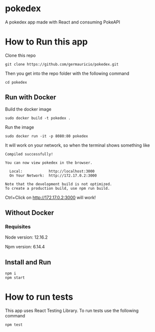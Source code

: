# pokedex
A pokedex app made with React and consuming PokeAPI

# How to Run this app

Clone this repo
```
git clone https://github.com/germauricio/pokedex.git
```
Then you get into the repo folder with the following command
```
cd pokedex
```

## Run with Docker

Build the docker image 
```
sudo docker build -t pokedex .
```

Run the image
```
sudo docker run -it -p 8080:80 pokedex 
```

It will work on your network, so when the terminal shows something like
```
Compiled successfully!

You can now view pokedex in the browser.

  Local:            http://localhost:3000
  On Your Network:  http://172.17.0.2:3000

Note that the development build is not optimized.
To create a production build, use npm run build.
```

Ctrl+Click on http://172.17.0.2:3000 will work!

## Without Docker

### Requisites

Node version: 12.16.2

Npm version: 6.14.4

## Install and Run
```
npm i
npm start
```

# How to run tests
This app uses React Testing Library. To run tests use the following command
```
npm test
```
